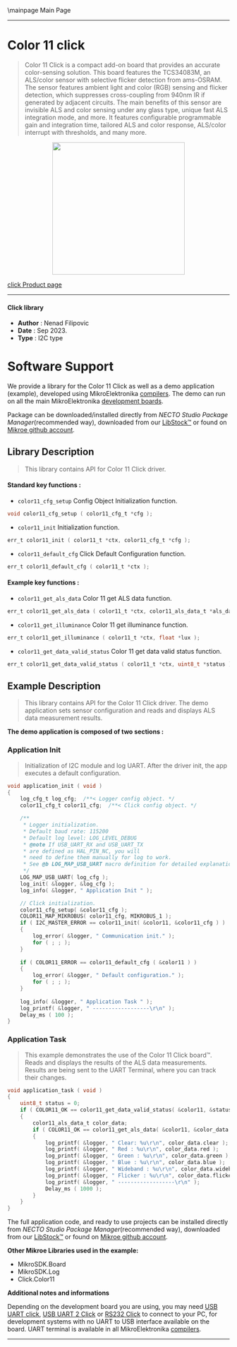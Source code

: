 \mainpage Main Page

---
# Color 11 click

> Color 11 Click is a compact add-on board that provides an accurate color-sensing solution. This board features the TCS34083M, an ALS/color sensor with selective flicker detection from ams-OSRAM. The sensor features ambient light and color (RGB) sensing and flicker detection, which suppresses cross-coupling from 940nm IR if generated by adjacent circuits. The main benefits of this sensor are invisible ALS and color sensing under any glass type, unique fast ALS integration mode, and more. It features configurable programmable gain and integration time, tailored ALS and color response, ALS/color interrupt with thresholds, and many more.

<p align="center">
  <img src="https://download.mikroe.com/images/click_for_ide/color11_click.png" height=300px>
</p>

[click Product page](https://www.mikroe.com/color-11-click)

---


#### Click library

- **Author**        : Nenad Filipovic
- **Date**          : Sep 2023.
- **Type**          : I2C type


# Software Support

We provide a library for the Color 11 Click
as well as a demo application (example), developed using MikroElektronika
[compilers](https://www.mikroe.com/necto-studio).
The demo can run on all the main MikroElektronika [development boards](https://www.mikroe.com/development-boards).

Package can be downloaded/installed directly from *NECTO Studio Package Manager*(recommended way), downloaded from our [LibStock&trade;](https://libstock.mikroe.com) or found on [Mikroe github account](https://github.com/MikroElektronika/mikrosdk_click_v2/tree/master/clicks).

## Library Description

> This library contains API for Color 11 Click driver.

#### Standard key functions :

- `color11_cfg_setup` Config Object Initialization function.
```c
void color11_cfg_setup ( color11_cfg_t *cfg );
```

- `color11_init` Initialization function.
```c
err_t color11_init ( color11_t *ctx, color11_cfg_t *cfg );
```

- `color11_default_cfg` Click Default Configuration function.
```c
err_t color11_default_cfg ( color11_t *ctx );
```

#### Example key functions :

- `color11_get_als_data` Color 11 get ALS data function.
```c
err_t color11_get_als_data ( color11_t *ctx, color11_als_data_t *als_data );
```

- `color11_get_illuminance` Color 11 get illuminance function.
```c
err_t color11_get_illuminance ( color11_t *ctx, float *lux );
```

- `color11_get_data_valid_status` Color 11 get data valid status function.
```c
err_t color11_get_data_valid_status ( color11_t *ctx, uint8_t *status );
```

## Example Description

> This library contains API for the Color 11 Click driver.
> The demo application sets sensor configuration 
> and reads and displays ALS data measurement results.

**The demo application is composed of two sections :**

### Application Init

> Initialization of I2C module and log UART.
> After the driver init, the app executes a default configuration.

```c
void application_init ( void ) 
{
    log_cfg_t log_cfg;  /**< Logger config object. */
    color11_cfg_t color11_cfg;  /**< Click config object. */

    /** 
     * Logger initialization.
     * Default baud rate: 115200
     * Default log level: LOG_LEVEL_DEBUG
     * @note If USB_UART_RX and USB_UART_TX 
     * are defined as HAL_PIN_NC, you will 
     * need to define them manually for log to work. 
     * See @b LOG_MAP_USB_UART macro definition for detailed explanation.
     */
    LOG_MAP_USB_UART( log_cfg );
    log_init( &logger, &log_cfg );
    log_info( &logger, " Application Init " );

    // Click initialization.
    color11_cfg_setup( &color11_cfg );
    COLOR11_MAP_MIKROBUS( color11_cfg, MIKROBUS_1 );
    if ( I2C_MASTER_ERROR == color11_init( &color11, &color11_cfg ) ) 
    {
        log_error( &logger, " Communication init." );
        for ( ; ; );
    }
    
    if ( COLOR11_ERROR == color11_default_cfg ( &color11 ) )
    {
        log_error( &logger, " Default configuration." );
        for ( ; ; );
    }
    
    log_info( &logger, " Application Task " );
    log_printf( &logger, " ------------------\r\n" );
    Delay_ms ( 100 );
}
```

### Application Task

> This example demonstrates the use of the Color 11 Click board™.
> Reads and displays the results of the ALS data measurements.
> Results are being sent to the UART Terminal, where you can track their changes.

```c
void application_task ( void ) 
{   
    uint8_t status = 0;
    if ( COLOR11_OK == color11_get_data_valid_status( &color11, &status ) )
    {
        color11_als_data_t color_data;
        if ( COLOR11_OK == color11_get_als_data( &color11, &color_data ) && ( COLOR11_STATUS2_AVALID & status ) )
        {
            log_printf( &logger, " Clear: %u\r\n", color_data.clear );
            log_printf( &logger, " Red : %u\r\n", color_data.red );
            log_printf( &logger, " Green : %u\r\n", color_data.green );
            log_printf( &logger, " Blue : %u\r\n", color_data.blue );
            log_printf( &logger, " Wideband : %u\r\n", color_data.wideband );
            log_printf( &logger, " Flicker : %u\r\n", color_data.flicker );
            log_printf( &logger, " ------------------\r\n" );
            Delay_ms ( 1000 );
        }
    }
}
```

The full application code, and ready to use projects can be installed directly from *NECTO Studio Package Manager*(recommended way), downloaded from our [LibStock&trade;](https://libstock.mikroe.com) or found on [Mikroe github account](https://github.com/MikroElektronika/mikrosdk_click_v2/tree/master/clicks).

**Other Mikroe Libraries used in the example:**

- MikroSDK.Board
- MikroSDK.Log
- Click.Color11

**Additional notes and informations**

Depending on the development board you are using, you may need
[USB UART click](https://www.mikroe.com/usb-uart-click),
[USB UART 2 Click](https://www.mikroe.com/usb-uart-2-click) or
[RS232 Click](https://www.mikroe.com/rs232-click) to connect to your PC, for
development systems with no UART to USB interface available on the board. UART
terminal is available in all MikroElektronika
[compilers](https://shop.mikroe.com/compilers).

---
